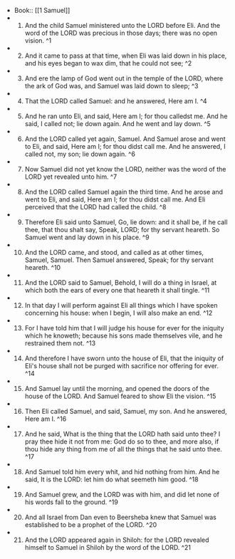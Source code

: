 - Book:: [[1 Samuel]]
- 1. And the child Samuel ministered unto the LORD before Eli. And the word of the LORD was precious in those days; there was no open vision. ^1
- 2. And it came to pass at that time, when Eli was laid down in his place, and his eyes began to wax dim, that he could not see; ^2
- 3. And ere the lamp of God went out in the temple of the LORD, where the ark of God was, and Samuel was laid down to sleep; ^3
- 4. That the LORD called Samuel: and he answered, Here am I. ^4
- 5. And he ran unto Eli, and said, Here am I; for thou calledst me. And he said, I called not; lie down again. And he went and lay down. ^5
- 6. And the LORD called yet again, Samuel. And Samuel arose and went to Eli, and said, Here am I; for thou didst call me. And he answered, I called not, my son; lie down again. ^6
- 7. Now Samuel did not yet know the LORD, neither was the word of the LORD yet revealed unto him. ^7
- 8. And the LORD called Samuel again the third time. And he arose and went to Eli, and said, Here am I; for thou didst call me. And Eli perceived that the LORD had called the child. ^8
- 9. Therefore Eli said unto Samuel, Go, lie down: and it shall be, if he call thee, that thou shalt say, Speak, LORD; for thy servant heareth. So Samuel went and lay down in his place. ^9
- 10. And the LORD came, and stood, and called as at other times, Samuel, Samuel. Then Samuel answered, Speak; for thy servant heareth. ^10
- 11. And the LORD said to Samuel, Behold, I will do a thing in Israel, at which both the ears of every one that heareth it shall tingle. ^11
- 12. In that day I will perform against Eli all things which I have spoken concerning his house: when I begin, I will also make an end. ^12
- 13. For I have told him that I will judge his house for ever for the iniquity which he knoweth; because his sons made themselves vile, and he restrained them not. ^13
- 14. And therefore I have sworn unto the house of Eli, that the iniquity of Eli's house shall not be purged with sacrifice nor offering for ever. ^14
- 15. And Samuel lay until the morning, and opened the doors of the house of the LORD. And Samuel feared to show Eli the vision. ^15
- 16. Then Eli called Samuel, and said, Samuel, my son. And he answered, Here am I. ^16
- 17. And he said, What is the thing that the LORD hath said unto thee? I pray thee hide it not from me: God do so to thee, and more also, if thou hide any thing from me of all the things that he said unto thee. ^17
- 18. And Samuel told him every whit, and hid nothing from him. And he said, It is the LORD: let him do what seemeth him good. ^18
- 19. And Samuel grew, and the LORD was with him, and did let none of his words fall to the ground. ^19
- 20. And all Israel from Dan even to Beersheba knew that Samuel was established to be a prophet of the LORD. ^20
- 21. And the LORD appeared again in Shiloh: for the LORD revealed himself to Samuel in Shiloh by the word of the LORD. ^21
